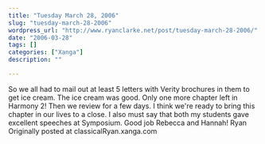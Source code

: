 ```yaml
---
title: "Tuesday March 28, 2006"
slug: "tuesday-march-28-2006"
wordpress_url: "http://www.ryanclarke.net/post/tuesday-march-28-2006/"
date: "2006-03-28"
tags: []
categories: ["Xanga"]
description: ""

---
```


So we all had to mail out at least 5 letters with Verity brochures in them to get ice cream. The ice cream was good.
Only one more chapter left in Harmony 2! Then we review for a few days. I think we're ready to bring this chapter in our lives to a close.
I also must say that both my students gave excellent speeches at Symposium. Good job Rebecca and Hannah!
Ryan
Originally posted at classicalRyan.xanga.com
